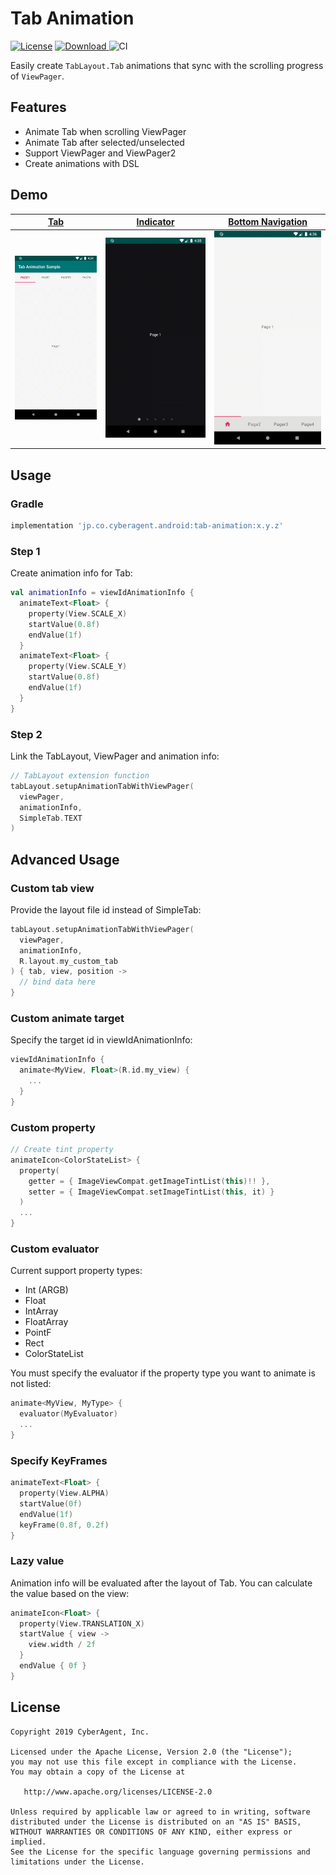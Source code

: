 # Tab Animation

[![License](https://img.shields.io/badge/License-Apache%202.0-blue.svg)](https://opensource.org/licenses/Apache-2.0)
[![Download](https://api.bintray.com/packages/cats-oss/maven/tab-animation/images/download.svg) ](https://bintray.com/cats-oss/maven/tab-animation/_latestVersion)
![CI](https://github.com/cats-oss//android-tab-animation/workflows/Android%20CI/badge.svg)

Easily create `TabLayout.Tab` animations that sync with the scrolling progress of `ViewPager`.

## Features

- Animate Tab when scrolling ViewPager
- Animate Tab after selected/unselected
- Support ViewPager and ViewPager2
- Create animations with DSL

## Demo

|[Tab](sample/src/main/java/jp/co/cyberagent/android/tabanimationsample/TextTabActivity.kt)|[Indicator](sample/src/main/java/jp/co/cyberagent/android/tabanimationsample/IndicatorActivity.kt)|[Bottom Navigation](sample/src/main/java/jp/co/cyberagent/android/tabanimationsample/BottomNavigationActivity.kt)|
|-|-|-|
|<img src=art/demo_tab.gif width=600 />|<img src=art/demo_indicator.gif width=600 />|<img src=art/demo_bottom_navigation.gif width=600 />|

## Usage

### Gradle

```gradle
implementation 'jp.co.cyberagent.android:tab-animation:x.y.z'

```

### Step 1

Create animation info for Tab:

```kotlin
val animationInfo = viewIdAnimationInfo {
  animateText<Float> {
    property(View.SCALE_X)
    startValue(0.8f)
    endValue(1f)
  }
  animateText<Float> {
    property(View.SCALE_Y)
    startValue(0.8f)
    endValue(1f)
  }
}
```

### Step 2

Link the TabLayout, ViewPager and animation info:

```kotlin
// TabLayout extension function
tabLayout.setupAnimationTabWithViewPager(
  viewPager,
  animationInfo,
  SimpleTab.TEXT
)
```

## Advanced Usage

### Custom tab view

Provide the layout file id instead of SimpleTab:

```kotlin
tabLayout.setupAnimationTabWithViewPager(
  viewPager,
  animationInfo,
  R.layout.my_custom_tab
) { tab, view, position ->
  // bind data here
}
```

### Custom animate target

Specify the target id in viewIdAnimationInfo:

```kotlin
viewIdAnimationInfo {
  animate<MyView, Float>(R.id.my_view) {
    ...
  }
}
```

### Custom property

```kotlin
// Create tint property
animateIcon<ColorStateList> {
  property(
    getter = { ImageViewCompat.getImageTintList(this)!! },
    setter = { ImageViewCompat.setImageTintList(this, it) }
  )
  ...
}
```

### Custom evaluator

Current support property types:
- Int (ARGB)
- Float
- IntArray
- FloatArray
- PointF
- Rect
- ColorStateList

You must specify the evaluator if the property type you want to animate is not listed:

```kotlin
animate<MyView, MyType> {
  evaluator(MyEvaluator)
  ...
}
```

### Specify KeyFrames

```kotlin
animateText<Float> {
  property(View.ALPHA)
  startValue(0f)
  endValue(1f)
  keyFrame(0.8f, 0.2f)
}
```

### Lazy value

Animation info will be evaluated after the layout of Tab.
You can calculate the value based on the view:

```kotlin
animateIcon<Float> {
  property(View.TRANSLATION_X)
  startValue { view ->
    view.width / 2f
  }
  endValue { 0f }
}
```

## License

    Copyright 2019 CyberAgent, Inc.

    Licensed under the Apache License, Version 2.0 (the "License");
    you may not use this file except in compliance with the License.
    You may obtain a copy of the License at

       http://www.apache.org/licenses/LICENSE-2.0

    Unless required by applicable law or agreed to in writing, software
    distributed under the License is distributed on an "AS IS" BASIS,
    WITHOUT WARRANTIES OR CONDITIONS OF ANY KIND, either express or implied.
    See the License for the specific language governing permissions and
    limitations under the License.

